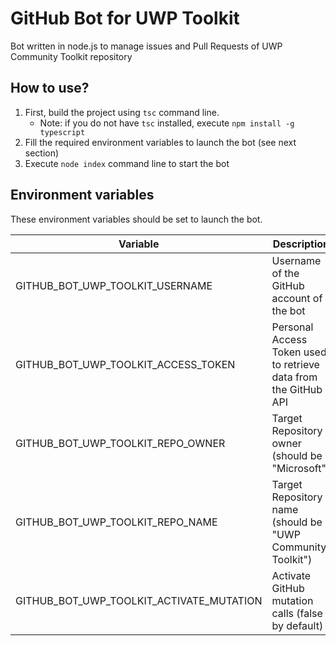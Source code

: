 # GitHub Bot for UWP Toolkit

Bot written in node.js to manage issues and Pull Requests of UWP Community Toolkit repository

## How to use?

1. First, build the project using `tsc` command line.
    * Note: if you do not have `tsc` installed, execute `npm install -g typescript`
2. Fill the required environment variables to launch the bot (see next section)
3. Execute `node index` command line to start the bot

## Environment variables

These environment variables should be set to launch the bot.

| Variable | Description |
|-|-|
| GITHUB_BOT_UWP_TOOLKIT_USERNAME               | Username of the GitHub account of the bot |
| GITHUB_BOT_UWP_TOOLKIT_ACCESS_TOKEN           | Personal Access Token used to retrieve data from the GitHub API |
| GITHUB_BOT_UWP_TOOLKIT_REPO_OWNER             | Target Repository owner (should be "Microsoft") |
| GITHUB_BOT_UWP_TOOLKIT_REPO_NAME              | Target Repository name (should be "UWP Community Toolkit") |
| GITHUB_BOT_UWP_TOOLKIT_ACTIVATE_MUTATION      | Activate GitHub mutation calls (false by default) |